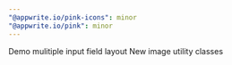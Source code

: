 ```yaml
---
"@appwrite.io/pink-icons": minor
"@appwrite.io/pink": minor
---
```


Demo mulitiple input field layout
New  image utility classes
